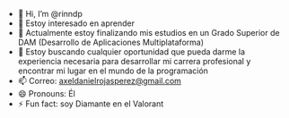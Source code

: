 - 👋 Hi, I’m @rinndp
- 👀 Estoy interesado en aprender
- 🌱 Actualmente estoy finalizando mis estudios en un Grado Superior de DAM (Desarrollo de Aplicaciones Multiplataforma)
- 💞️ Estoy buscando cualquier oportunidad que pueda darme la experiencia necesaria para desarrollar mi carrera profesional y encontrar mi lugar en el mundo de la programación
- 📫 Correo: axeldanielrojasperez@gmail.com
- 😄 Pronouns: Él
- ⚡ Fun fact: soy Diamante en el Valorant

<!---
rinndp/rinndp is a ✨ special ✨ repository because its `README.md` (this file) appears on your GitHub profile.
You can click the Preview link to take a look at your changes.
--->

